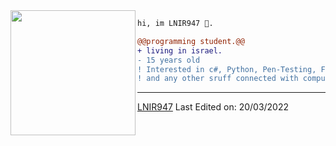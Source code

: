 <img align="left" height="200" src="https://media.giphy.com/media/ao9DUiTKH60XS/giphy.gif"/>

```diff
hi, im LNIR947 🔮.

@@programming student.@@
+ living in israel.
- 15 years old
! Interested in c#, Python, Pen-Testing, Flutter, Web-Development
! and any other sruff connected with computers.
```
------
[LNIR947](https://github.com/jewdev)
Last Edited on: 20/03/2022
